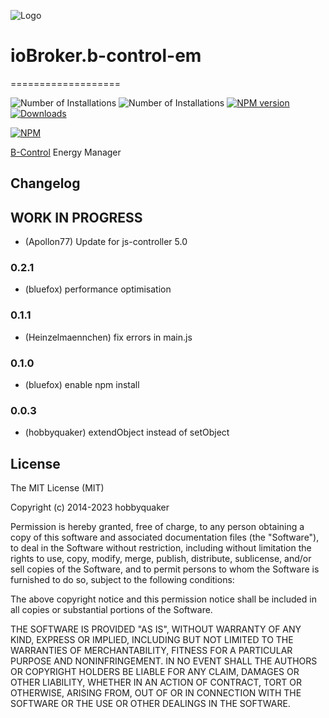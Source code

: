 ![Logo](admin/bcontrol.png)
# ioBroker.b-control-em
===================

![Number of Installations](http://iobroker.live/badges/b-control-em-installed.svg) ![Number of Installations](http://iobroker.live/badges/b-control-em-stable.svg) [![NPM version](http://img.shields.io/npm/v/iobroker.b-control-em.svg)](https://www.npmjs.com/package/iobroker.b-control-em)
[![Downloads](https://img.shields.io/npm/dm/iobroker.b-control-em.svg)](https://www.npmjs.com/package/iobroker.b-control-em)

[![NPM](https://nodei.co/npm/iobroker.b-control-em.png?downloads=true)](https://nodei.co/npm/iobroker.b-control-em/)

[B-Control](http://www.b-control.com/) Energy Manager

## Changelog

## __WORK IN PROGRESS__
* (Apollon77) Update for js-controller 5.0 

### 0.2.1
* (bluefox) performance optimisation

### 0.1.1
* (Heinzelmaennchen) fix errors in main.js

### 0.1.0
* (bluefox) enable npm install

### 0.0.3
* (hobbyquaker) extendObject instead of setObject

## License

The MIT License (MIT)

Copyright (c) 2014-2023 hobbyquaker

Permission is hereby granted, free of charge, to any person obtaining a copy
of this software and associated documentation files (the "Software"), to deal
in the Software without restriction, including without limitation the rights
to use, copy, modify, merge, publish, distribute, sublicense, and/or sell
copies of the Software, and to permit persons to whom the Software is
furnished to do so, subject to the following conditions:

The above copyright notice and this permission notice shall be included in
all copies or substantial portions of the Software.

THE SOFTWARE IS PROVIDED "AS IS", WITHOUT WARRANTY OF ANY KIND, EXPRESS OR
IMPLIED, INCLUDING BUT NOT LIMITED TO THE WARRANTIES OF MERCHANTABILITY,
FITNESS FOR A PARTICULAR PURPOSE AND NONINFRINGEMENT. IN NO EVENT SHALL THE
AUTHORS OR COPYRIGHT HOLDERS BE LIABLE FOR ANY CLAIM, DAMAGES OR OTHER
LIABILITY, WHETHER IN AN ACTION OF CONTRACT, TORT OR OTHERWISE, ARISING FROM,
OUT OF OR IN CONNECTION WITH THE SOFTWARE OR THE USE OR OTHER DEALINGS IN
THE SOFTWARE.
